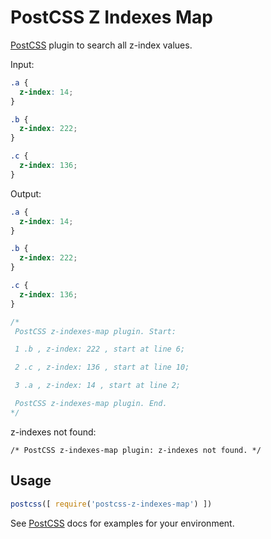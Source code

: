# PostCSS Z Indexes Map

[PostCSS] plugin to search all z-index values.

[PostCSS]: https://github.com/postcss/postcss 

Input:
```css
.a {
  z-index: 14;
}

.b {
  z-index: 222;
}

.c {
  z-index: 136;
}
```

Output: 
```css
.a {
  z-index: 14;
}

.b {
  z-index: 222;
}

.c {
  z-index: 136;
}

/* 
 PostCSS z-indexes-map plugin. Start: 

 1 .b , z-index: 222 , start at line 6; 

 2 .c , z-index: 136 , start at line 10; 

 3 .a , z-index: 14 , start at line 2; 

 PostCSS z-indexes-map plugin. End. 
*/
```
z-indexes not found: 
```
/* PostCSS z-indexes-map plugin: z-indexes not found. */
```

## Usage

```js
postcss([ require('postcss-z-indexes-map') ])
```

See [PostCSS] docs for examples for your environment.

